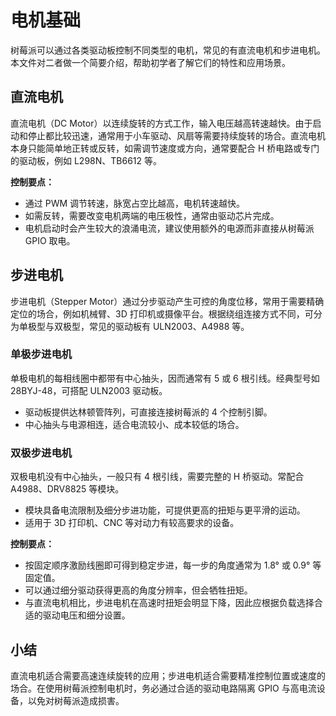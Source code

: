 # 电机基础

树莓派可以通过各类驱动板控制不同类型的电机，常见的有直流电机和步进电机。本文件对二者做一个简要介绍，帮助初学者了解它们的特性和应用场景。

## 直流电机

直流电机（DC Motor）以连续旋转的方式工作，输入电压越高转速越快。由于启动和停止都比较迅速，通常用于小车驱动、风扇等需要持续旋转的场合。直流电机本身只能简单地正转或反转，如需调节速度或方向，通常要配合 H 桥电路或专门的驱动板，例如 L298N、TB6612 等。

**控制要点：**

- 通过 PWM 调节转速，脉宽占空比越高，电机转速越快。
- 如需反转，需要改变电机两端的电压极性，通常由驱动芯片完成。
- 电机启动时会产生较大的浪涌电流，建议使用额外的电源而非直接从树莓派 GPIO 取电。

## 步进电机

步进电机（Stepper Motor）通过分步驱动产生可控的角度位移，常用于需要精确定位的场合，例如机械臂、3D 打印机或摄像平台。根据绕组连接方式不同，可分为单极型与双极型，常见的驱动板有 ULN2003、A4988 等。

### 单极步进电机

单极电机的每相线圈中都带有中心抽头，因而通常有 5 或 6 根引线。经典型号如 28BYJ-48，可搭配 ULN2003 驱动板。

- 驱动板提供达林顿管阵列，可直接连接树莓派的 4 个控制引脚。
- 中心抽头与电源相连，适合电流较小、成本较低的场合。

### 双极步进电机

双极电机没有中心抽头，一般只有 4 根引线，需要完整的 H 桥驱动。常配合 A4988、DRV8825 等模块。

- 模块具备电流限制及细分步进功能，可提供更高的扭矩与更平滑的运动。
- 适用于 3D 打印机、CNC 等对动力有较高要求的设备。

**控制要点：**

- 按固定顺序激励线圈即可得到稳定步进，每一步的角度通常为 1.8° 或 0.9° 等固定值。
- 可以通过细分驱动获得更高的角度分辨率，但会牺牲扭矩。
- 与直流电机相比，步进电机在高速时扭矩会明显下降，因此应根据负载选择合适的驱动电压和细分设置。

## 小结

直流电机适合需要高速连续旋转的应用；步进电机适合需要精准控制位置或速度的场合。在使用树莓派控制电机时，务必通过合适的驱动电路隔离 GPIO 与高电流设备，以免对树莓派造成损害。
